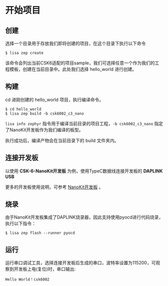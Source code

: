 # 开始项目

## 创建

选择一个目录用于存放我们即将创建的项目，在这个目录下执行以下命令

```console
$ lisa zep create
```

该命令会列出当前CSK6适配的项目sample，我们可选择任意一个作为我们的工程模板，创建在当前目录中。此处我们选择 hello_world 进行创建。

## 构建

cd 进刚创建的 hello_world 项目，执行编译命令。

```console
$ cd hello_world
$ lisa zep build -b csk6002_c3_nano
```

`lisa info zephyr` 指令用于编译当前目录的项目工程，`-b csk6002_c3_nano` 指定了NanoKit开发板作为我们编译的板型。

执行成功后，编译产物会在当前目录下的 build 文件夹内。

## 连接开发板

以使用 **CSK-6-NanoKit开发板** 为例，使用TypeC数据线连接开发板的 **DAPLINK USB**

更多的开发板使用说明，可参考 [NanoKit开发板](../概述/开发板/nanokit) 。

## 烧录

由于NanoKit开发板集成了DAPLINK烧录器，因此支持使用pyocd进行代码烧录，执行以下指令：

```console
$ lisa zep flash --runner pyocd
```

## 运行

运行串口调试工具，选择连接开发板后生成的串口，波特率设置为115200，可观察到开发板上电(复位)时，串口输出:

`Hello World！csk6002`
